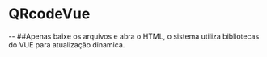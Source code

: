 # QRcodeVue
--
##Apenas baixe os arquivos e abra o HTML, o sistema utiliza bibliotecas do VUE para atualização dinamica.
